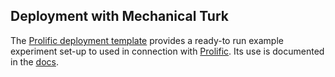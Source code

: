 ## Deployment with Mechanical Turk

The [Prolific deployment template](https://github.com/babe-project/ProlificDeployTemplate)  provides a ready-to run example experiment set-up to used in connection with [Prolific](https://www.prolific.ac). Its use is documented in the [docs](https://babe-project.github.io/babe_site/docs/deployment.html#recruiting-participants-via-prolific).



